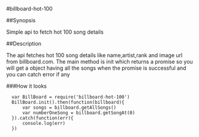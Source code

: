 #billboard-hot-100

##Synopsis

Simple api to fetch hot 100 song details

##Description

The api fetches hot 100 song details like name,artist,rank and image url from billboard.com. The main method is init which returns a promise so you will get a object having all the songs when the promise is successful and you can catch error if any

###How it looks

```
  var BillBoard = require('billboard-hot-100')
  BillBoard.init().then(function(billboard){
      var songs = billboard.getAllSongs()
      var numberOneSong = billboard.getSongAt(0)
  }).catch(function(err){
      console.log(err)
  })
```
